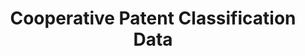 ---
layout: default
bigquery: https://console.cloud.google.com/bigquery?p=patents-public-data&d=cpc&page=dataset
citation: '“Cooperative Patent Classification” by the EPO and USPTO, for public use. '
contributors: EPO, USPTO
cost: None
description: Cooperative Patent Classification Data contains the scheme and definitions
  of the Cooperative Patent Classification system for classifying patent documents.
  The CPC is the result of a partnership between the EPO and the USPTO in their joint
  effort to develop a common, internationally compatible classification system for
  technical documents, in particular patent publications, which will be used by both
  offices in the patent granting process
documentation: https://www.cooperativepatentclassification.org/cpcSchemeAndDefinitions
last_edit: Mon, 04 Apr 2022 19:07:06 GMT
location: https://www.cooperativepatentclassification.org/index
maintained_by: USPTO, EPO
schema_fields: '[''definition'', ''parents'', ''symbol'', ''title_part'', ''residual_references'',
  ''titleFull'', ''child_groups'', ''additional_only'', ''children'', ''sizeCache'',
  ''breakdown_code'', ''notAllocatable'', ''informativeReferences'', ''application_references'',
  ''breakdownCode'', ''title_full'', ''limitingReferences'', ''not_allocatable'',
  ''status'', ''ipcConcordant'', ''synonyms'', ''limiting_references'', ''residualReferences'',
  ''level'', ''childGroups'', ''ipc_concordant'', ''informative_references'', ''dateRevised'',
  ''titlePart'', ''date_revised'', ''glossary'', ''applicationReferences'']'
shortname: cooperative_patent_classification
tags:
- patents
- science
title: Cooperative Patent Classification Data
uuid: 984374a7-16e9-4b35-9445-458daceb01bf
---